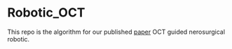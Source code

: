 # Robotic_OCT
This repo is the algorithm for our published [paper](https://ieeexplore.ieee.org/abstract/document/10130184) OCT guided nerosurgical robotic.
